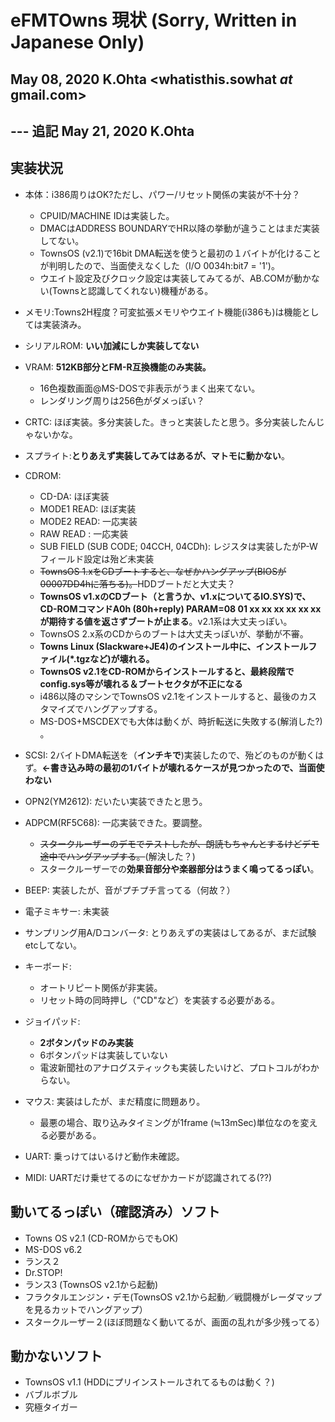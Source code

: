# eFMTOwns 現状 (Sorry, Written in Japanese Only)
## May 08, 2020 K.Ohta <whatisthis.sowhat _at_ gmail.com>
## --- 追記 May 21, 2020 K.Ohta


## 実装状況
- 本体：i386周りはOK?ただし、パワー/リセット関係の実装が不十分？
  - CPUID/MACHINE IDは実装した。
  - DMACはADDRESS BOUNDARYでHR以降の挙動が違うことはまだ実装してない。
  - TownsOS (v2.1)で16bit DMA転送を使うと最初の１バイトが化けることが判明したので、当面使えなくした（I/O 0034h:bit7 = '1')。
  - ウエイト設定及びクロック設定は実装してみてるが、AB.COMが動かない(Townsと認識してくれない)機種がある。
- メモリ:Towns2H程度？可変拡張メモリやウエイト機能(i386も)は機能としては実装済み。
- シリアルROM: **いい加減にしか実装してない**
- VRAM: **512KB部分とFM-R互換機能のみ実装。**
  - 16色複数画面@MS-DOSで非表示がうまく出来てない。
  - レンダリング周りは256色がダメっぽい？
- CRTC: ほぼ実装。多分実装した。きっと実装したと思う。多分実装したんじゃないかな。
- スプライト:**とりあえず実装してみてはあるが、マトモに動かない**。
- CDROM:
  - CD-DA: ほぼ実装
  - MODE1 READ: ほぼ実装
  - MODE2 READ: 一応実装
  - RAW READ  : 一応実装
  - SUB FIELD (SUB CODE; 04CCH, 04CDh): レジスタは実装したがP-Wフィールド設定は殆ど未実装
  - ~~TownsOS 1.xをCDブートすると、なぜかハングアップ(BIOSが00007DD4hに落ちる)。~~HDDブートだと大丈夫？
  - **TownsOS v1.xのCDブート（と言うか、v1.xについてるIO.SYS)で、CD-ROMコマンドA0h (80h+reply) PARAM=08 01 xx xx xx xx xx xxが期待する値を返さずブートが止まる**。v2.1系は大丈夫っぽい。
  - TownsOS 2.x系のCDからのブートは大丈夫っぽいが、挙動が不審。
  - **Towns Linux (Slackware+JE4)のインストール中に、インストールファイル(*.tgzなど)が壊れる。**
  - **TownsOS v2.1をCD-ROMからインストールすると、最終段階でconfig.sys等が壊れる＆ブートセクタが不正になる**
  - i486以降のマシンでTownsOS v2.1をインストールすると、最後のカスタマイズでハングアップする。
  - MS-DOS+MSCDEXでも大体は動くが、時折転送に失敗する(解消した?)  。
  
- SCSI: 2バイトDMA転送を（**インチキで**)実装したので、殆どのものが動くはず。**←書き込み時の最初の1バイトが壊れるケースが見つかったので、当面使わない**
- OPN2(YM2612): だいたい実装できたと思う。
- ADPCM(RF5C68): 一応実装できた。要調整。
  - ~~スタークルーザーのデモでテストしたが、朗読もちゃんとするけどデモ途中でハングアップする。~~(解決した？)
  - スタークルーザーでの**効果音部分や楽器部分はうまく鳴ってるっぽい**。
- BEEP: 実装したが、音がプチプチ言ってる（何故？）
- 電子ミキサー: 未実装
- サンプリング用A/Dコンバータ: とりあえずの実装はしてあるが、まだ試験etcしてない。
- キーボード: 
  - オートリピート関係が非実装。
  - リセット時の同時押し（"CD"など）を実装する必要がある。
- ジョイパッド: 
  - **2ボタンパッドのみ実装**
  - 6ボタンパッドは実装していない
  - 電波新聞社のアナログスティックも実装したいけど、プロトコルがわからない。
- マウス: 実装はしたが、まだ精度に問題あり。
  - 最悪の場合、取り込みタイミングが1frame (≒13mSec)単位なのを変える必要がある。
- UART: 乗っけてはいるけど動作未確認。
- MIDI: UARTだけ乗せてるのになぜかカードが認識されてる(??)

## 動いてるっぽい（確認済み）ソフト
- Towns OS v2.1 (CD-ROMからでもOK)
- MS-DOS v6.2
- ランス２
- Dr.STOP!
- ランス3 (TownsOS v2.1から起動)
- フラクタルエンジン・デモ(TownsOS v2.1から起動／戦闘機がレーダマップを見るカットでハングアップ）
- スタークルーザー２(ほぼ問題なく動いてるが、画面の乱れが多少残ってる）

## 動かないソフト
- TownsOS v1.1 (HDDにプリインストールされてるものは動く？)
- バブルボブル
- 究極タイガー

